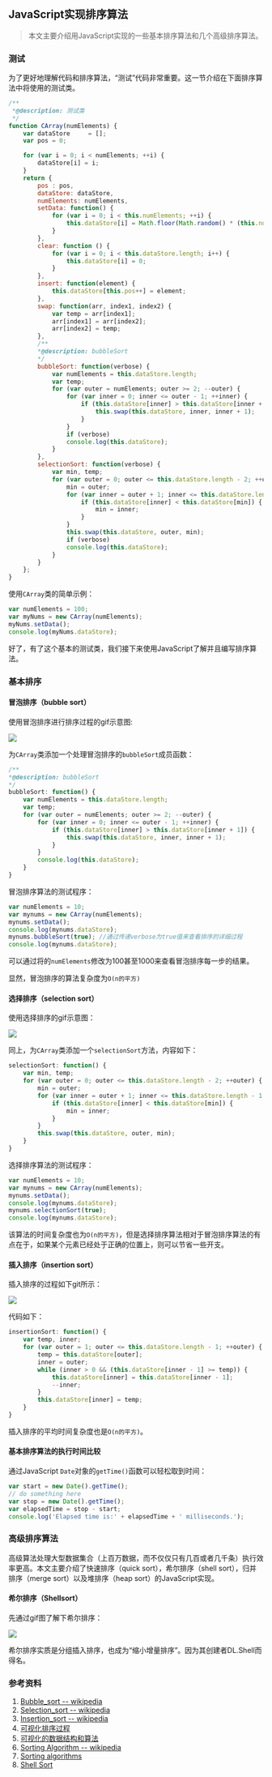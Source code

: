 JavaScript实现排序算法
---
> 本文主要介绍用JavaScript实现的一些基本排序算法和几个高级排序算法。

### 测试

为了更好地理解代码和排序算法，“测试”代码非常重要。这一节介绍在下面排序算法中将使用的测试类。

```javascript
/**
 *@description: 测试类
 */
function CArray(numElements) {
    var dataStore     = [];
    var pos = 0;

    for (var i = 0; i < numElements; ++i) {
        dataStore[i] = i;
    }
    return {
        pos : pos,
        dataStore: dataStore,
        numElements: numElements,
        setData: function() {
            for (var i = 0; i < this.numElements; ++i) {
                this.dataStore[i] = Math.floor(Math.random() * (this.numElements + 1));
            }
        },
        clear: function () {
            for (var i = 0; i < this.dataStore.length; i++) {
                this.dataStore[i] = 0;
            }
        },
        insert: function(element) {
            this.dataStore[this.pos++] = element;
        },
        swap: function(arr, index1, index2) {
            var temp = arr[index1];
            arr[index1] = arr[index2];
            arr[index2] = temp;
        },
        /**
        *@description: bubbleSort
        */
        bubbleSort: function(verbose) {
            var numElements = this.dataStore.length;
            var temp;
            for (var outer = numElements; outer >= 2; --outer) {
                for (var inner = 0; inner <= outer - 1; ++inner) {
                    if (this.dataStore[inner] > this.dataStore[inner + 1]) {
                        this.swap(this.dataStore, inner, inner + 1);
                    }
                }
                if (verbose)
                console.log(this.dataStore);
            }
        },
        selectionSort: function(verbose) {
            var min, temp;
            for (var outer = 0; outer <= this.dataStore.length - 2; ++outer) {
                min = outer;
                for (var inner = outer + 1; inner <= this.dataStore.length - 1; ++inner) {
                    if (this.dataStore[inner] < this.dataStore[min]) {
                        min = inner;
                    }
                }
                this.swap(this.dataStore, outer, min);
                if (verbose)
                console.log(this.dataStore);
            }
        }
    };
}
```

使用`CArray`类的简单示例：

```javascript
var numElements = 100;
var myNums = new CArray(numElements);
myNums.setData();
console.log(myNums.dataStore);
```

好了，有了这个基本的测试类，我们接下来使用JavaScript了解并且编写排序算法。

### 基本排序

#### 冒泡排序（bubble sort）

使用冒泡排序进行排序过程的gif示意图:

![](http://upload.wikimedia.org/wikipedia/commons/3/37/Bubble_sort_animation.gif)

为`CArray`类添加一个处理冒泡排序的`bubbleSort`成员函数：

```javascript
/**
*@description: bubbleSort
*/
bubbleSort: function() {
    var numElements = this.dataStore.length;
    var temp;
    for (var outer = numElements; outer >= 2; --outer) {
        for (var inner = 0; inner <= outer - 1; ++inner) {
            if (this.dataStore[inner] > this.dataStore[inner + 1]) {
                this.swap(this.dataStore, inner, inner + 1);
            }
        }
        console.log(this.dataStore);
    }
}
```

冒泡排序算法的测试程序：

```javascript
var numElements = 10;
var mynums = new CArray(numElements);
mynums.setData();
console.log(mynums.dataStore);
mynums.bubbleSort(true); //通过传递verbose为true值来查看排序的详细过程
console.log(mynums.dataStore);
```

可以通过将的`numElements`修改为100甚至1000来查看冒泡排序每一步的结果。

显然，冒泡排序的算法复杂度为`O(n的平方)`

#### 选择排序（selection sort）

使用选择排序的gif示意图：

![](http://upload.wikimedia.org/wikipedia/commons/b/b0/Selection_sort_animation.gif)

同上，为`CArray`类添加一个`selectionSort`方法，内容如下：

```javascript
selectionSort: function() {
    var min, temp;
    for (var outer = 0; outer <= this.dataStore.length - 2; ++outer) {
        min = outer;
        for (var inner = outer + 1; inner <= this.dataStore.length - 1; ++inner) {
            if (this.dataStore[inner] < this.dataStore[min]) {
                min = inner;
            }
        }
        this.swap(this.dataStore, outer, min);
    }
}
```

选择排序算法的测试程序：

```javascript
var numElements = 10;
var mynums = new CArray(numElements);
mynums.setData();
console.log(mynums.dataStore);
mynums.selectionSort(true);
console.log(mynums.dataStore);
```

该算法的时间复杂度也为`O(n的平方)`，但是选择排序算法相对于冒泡排序算法的有点在于，如果某个元素已经处于正确的位置上，则可以节省一些开支。

#### 插入排序（insertion sort）

插入排序的过程如下git所示：

![](http://upload.wikimedia.org/wikipedia/commons/0/0f/Insertion-sort-example-300px.gif)

代码如下：

```javascript
insertionSort: function() {
    var temp, inner;
    for (var outer = 1; outer <= this.dataStore.length - 1; ++outer) {
        temp = this.dataStore[outer];
        inner = outer;
        while (inner > 0 && (this.dataStore[inner - 1] >= temp)) {
            this.dataStore[inner] = this.dataStore[inner - 1];
            --inner;
        }
        this.dataStore[inner] = temp;
    }
}
```

插入排序的平均时间复杂度也是`O(n的平方)`。

#### 基本排序算法的执行时间比较

通过JavaScript `Date`对象的`getTime()`函数可以轻松取到时间：

```javascript
var start = new Date().getTime();
// do something here
var stop = new Date().getTime();
var elapsedTime = stop - start;
console.log('Elapsed time is:' + elapsedTime + ' milliseconds.');
```

### 高级排序算法

高级算法处理大型数据集合（上百万数据，而不仅仅只有几百或者几千条）执行效率更高。本文主要介绍了快速排序（quick sort），希尔排序（shell sort），归并排序（merge sort）以及堆排序（heap sort）的JavaScript实现。

#### 希尔排序（Shellsort）

先通过gif图了解下希尔排序：

![](http://upload.wikimedia.org/wikipedia/commons/d/d8/Sorting_shellsort_anim.gif)

希尔排序实质是分组插入排序，也成为“缩小增量排序”。因为其创建者DL.Shell而得名。


### 参考资料
1. [Bubble_sort -- wikipedia](http://en.wikipedia.org/wiki/Bubble_sort)
2. [Selection_sort -- wikipedia](http://en.wikipedia.org/wiki/Selection_sort)
3. [Insertion_sort -- wikipedia](http://en.wikipedia.org/wiki/Insertion_sort)
4. [可视化排序过程](http://jsrun.it/norahiko/oxIy)
5. [可视化的数据结构和算法](http://coolshell.cn/articles/4671.html)
6. [Sorting Algorithm -- wikipedia](http://en.wikipedia.org/wiki/Sorting_algorithm)
7. [Sorting algorithms](http://www.sorting-algorithms.com/)
8. [Shell Sort](http://en.wikipedia.org/wiki/Shellsort)
